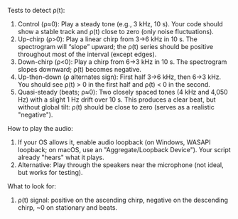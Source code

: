 Tests to detect ρ(t):
1. Control (ρ≈0): Play a steady tone (e.g., 3 kHz, 10 s). Your code should show a stable track and ρ(t) close to zero (only noise fluctuations).
2. Up-chirp (ρ>0): Play a linear chirp from 3→6 kHz in 10 s. The spectrogram will “slope” upward; the ρ(t) series should be positive throughout most of the interval (except edges).
3. Down-chirp (ρ<0): Play a chirp from 6→3 kHz in 10 s. The spectrogram slopes downward; ρ(t) becomes negative.
4. Up-then-down (ρ alternates sign): First half 3→6 kHz, then 6→3 kHz. You should see ρ(t) > 0 in the first half and ρ(t) < 0 in the second.
5. Quasi-steady (beats; ρ≈0): Two closely spaced tones (4 kHz and 4,050 Hz) with a slight 1 Hz drift over 10 s. This produces a clear beat, but without global tilt: ρ(t) should be close to zero (serves as a realistic "negative").

How to play the audio:
1. If your OS allows it, enable audio loopback (on Windows, WASAPI loopback; on macOS, use an "Aggregate/Loopback Device"). Your script already "hears" what it plays.
2. Alternative: Play through the speakers near the microphone (not ideal, but works for testing).

What to look for:
1. ρ(t) signal: positive on the ascending chirp, negative on the descending chirp, ~0 on stationary and beats.
